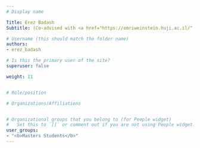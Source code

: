 ```yaml
---
# Display name

Title: Erez Badash
Subtitle: (Co-advised with <a href="https://omriweinstein.huji.ac.il/" target="_blank" rel="noopener noreferrer">Omri Weinstein</a>)

# Username (this should match the folder name)
authors:
- erez_badash

# Is this the primary user of the site?
superuser: false

weight: 11


# Role/position

# Organizations/Affiliations


# Organizational groups that you belong to (for People widget)
#   Set this to `[]` or comment out if you are not using People widget.
user_groups:
- "<b>Masters Students</b>"
---
```


